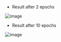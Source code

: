 - Result after 2 epochs

![image](https://github.com/NhanDoV/Cycle-GANs/assets/60571509/d43c9381-0f17-47f0-b96d-b43638f9db07)

- Result after 10 epochs

![image](https://github.com/NhanDoV/Cycle-GANs/assets/60571509/0a9c2d0b-c173-4db5-8fc4-cdfa9d9affcc)
